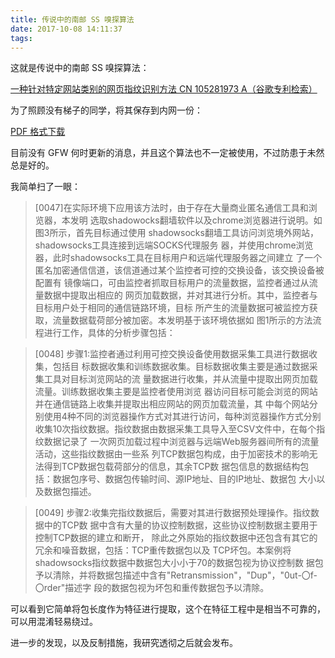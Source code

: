 ```yaml
---
title: 传说中的南邮 SS 嗅探算法
date: 2017-10-08 14:11:37
tags:
---
```


这就是传说中的南邮 SS 嗅探算法：

[一种针对特定网站类别的网页指纹识别方法 CN 105281973 A（谷歌专利检索）](https://www.google.com/patents/CN105281973A?cl=zh&hl=zh-CN)

为了照顾没有梯子的同学，将其保存到内网一份：

[PDF 格式下载](http://download.csdn.net/download/wizardforcel/10010817)

目前没有 GFW 何时更新的消息，并且这个算法也不一定被使用，不过防患于未然总是好的。

我简单扫了一眼：

> [0047]在实际环境下应用该方法时，由于存在大量商业匿名通信工具和浏览器，本发明 选取shadowocks翻墙软件以及chrome浏览器进行说明。如图3所示，首先目标通过使用 shadowsocks翻墙工具访问浏览境外网站，shadowsocks工具连接到远端SOCKS代理服务 器，并使用chrome浏览器，此时shadowsocks工具在目标用户和远端代理服务器之间建立 了一个匿名加密通信信道，该信道通过某个监控者可控的交换设备，该交换设备被配置有 镜像端口，可由监控者抓取目标用户的流量数据，监控者通过从流量数据中提取出相应的 网页加载数据，并对其进行分析。其中，监控者与目标用户处于相同的通信链路环境，目标 所产生的流量数据可被监控方获取，流量数据载荷部分被加密。本发明基于该环境依据如 图1所示的方法流程进行工作，具体的分析步骤包括：

> [0048] 步骤1:监控者通过利用可控交换设备使用数据采集工具进行数据收集，包括目 标数据收集和训练数据收集。目标数据收集主要是通过数据采集工具对目标浏览网站的流 量数据进行收集，并从流量中提取出网页加载流量。训练数据收集主要是监控者使用浏览 器访问目标可能会浏览的网站并在通信链路上收集并提取出相应网站的网页加载流量，其 中每个网站分别使用4种不同的浏览器操作方式对其进行访问，每种浏览器操作方式分别 收集10次指纹数据。指纹数据由数据采集工具导入至CSV文件中，在每个指纹数据记录了 一次网页加载过程中浏览器与远端Web服务器间所有的流量活动，这些指纹数据由一些系 列TCP数据包构成，由于加密技术的影响无法得到TCP数据包载荷部分的信息，其余TCP数 据包信息的数据结构包括：数据包序号、数据包传输时间、源IP地址、目的IP地址、数据包 大小以及数据包描述。

> [0049] 步骤2:收集完指纹数据后，需要对其进行数据预处理操作。指纹数据中的TCP数 据中含有大量的协议控制数据，这些协议控制数据主要用于控制TCP数据的建立和断开， 除此之外原始的指纹数据中还包含有其它的冗余和噪音数据，包括：TCP重传数据包以及 TCP坏包。本案例将shadowsocks指纹数据中数据包大小小于70的数据包视为协议控制数 据包予以清除，并将数据包描述中含有"Retransmission"，"Dup"，"0ut-〇f-〇rder"描述字 段的数据包视为坏包和重传数据包予以清除。

可以看到它简单将包长度作为特征进行提取，这个在特征工程中是相当不可靠的，可以用混淆轻易绕过。

进一步的发现，以及反制措施，我研究透彻之后就会发布。
